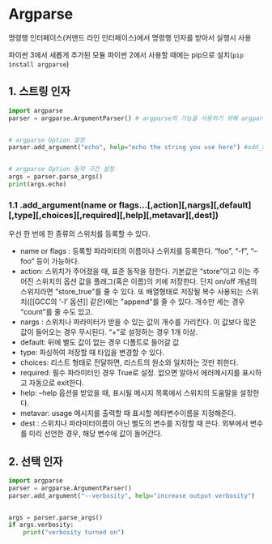 # Argparse 

명령행 인터페이스(커맨드 라인 인터페이스)에서 명령행 인자를 받아서 실행시 사용 

파이썬 3에서 새롭게 추가된 모듈
파이썬 2에서 사용할 때에는 pip으로 설치​(`pip install argparse`)


## 1. 스트링 인자 
```python 
import argparse
parser = argparse.ArgumentParser() # argparse의 기능을 사용하기 위해 argparse를 변수에 할당


# argparse Option 설정 
parser.add_argument("echo", help="echo the string you use here") #add_argument를 통해 옵션 리스트를 추가


# argparse Option 동작 구간 설정
args = parser.parse_args()
print(args.echo)
```

### 1.1 .add_argument(name or flags...[,action][,nargs][,default][,type][,choices][,required][,help][,metavar][,dest])

우선 한 번에 한 종류의 스위치를 등록할 수 있다.
- name or flags : 등록할 파라미터의 이름이나 스위치를 등록한다. “foo”, “-f”, “–foo” 등이 가능하다.
- action: 스위치가 주어졌을 때, 표준 동작을 정한다. 기본값은 “store”이고 이는 주어진 스위치의 옵션 값을 플래그(혹은 이름)의 키에 저장한다. 단지 on/off 개념의 스위치라면 "store_true"를 줄 수 있다. 또 배열형태로 저장될 복수 사용되는 스위치([[GCC의 ‘-I’ 옵션]] 같은)에는 "append"를 줄 수 있다. 개수만 세는 경우 “count”를 줄 수도 있고.
- nargs : 스위치나 파라미터가 받을 수 있는 값의 개수를 가리킨다. 이 값보다 많은 값이 들어오는 경우 무시된다. “+”로 설정하는 경우 1개 이상.
- default: 뒤에 별도 값이 없는 경우 디폴트로 들어갈 값
- type: 파싱하여 저장할 때 타입을 변경할 수 있다.
- choices: 리스트 형태로 전달하면, 리스트의 원소와 일치하는 것만 취한다.
- required: 필수 파라미터인 경우 True로 설정. 없으면 알아서 에러메시지를 표시하고 자동으로 exit한다.
- help: –help 옵션을 받았을 때, 표시될 메시지 목록에서 스위치의 도움말을 설정한다.
- metavar: usage 메시지를 출력할 때 표시할 메타변수이름을 지정해준다.
- dest : 스위치나 파라미터이름이 아닌 별도의 변수를 지정할 때 쓴다. 외부에서 변수를 미리 선언한 경우, 해당 변수에 값이 들어간다.

## 2. 선택 인자 
```python 
import argparse
parser = argparse.ArgumentParser()
parser.add_argument("--verbosity", help="increase output verbosity")


args = parser.parse_args()
if args.verbosity:
    print("verbosity turned on")


```